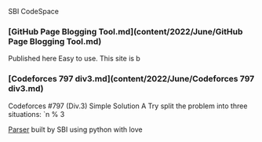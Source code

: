 SBI CodeSpace
### [GitHub Page Blogging Tool.md](content/2022/June/GitHub Page Blogging Tool.md) 
Published here
Easy to use.
This site is b
### [Codeforces 797 div3.md](content/2022/June/Codeforces 797 div3.md) 
Codeforces #797 (Div.3) Simple Solution
A
Try split the problem into three situations: `n % 3

[Parser](https://github.com/sbihere/) built by SBI using python with love
